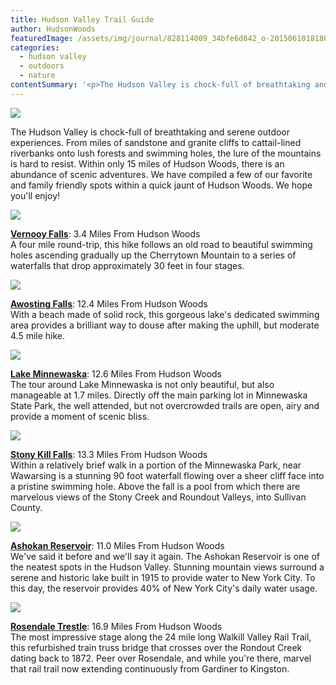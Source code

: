 ```yaml
---
title: Hudson Valley Trail Guide
author: HudsonWoods
featuredImage: /assets/img/journal/828114009_34bfe6d842_o-20150610181804.jpg
categories:
  - hudson valley
  - outdoors
  - nature
contentSummary: '<p>The Hudson Valley is chock-full of breathtaking and serene outdoor experiences. From miles of sandstone and granite cliffs to cattail-lined riverbanks onto lush forests and swimming holes, the lure of the mountains is hard to resist. Within only 15 miles of Hudson Woods, there is an abundance of scenic adventures. We have compiled a few of our favorite and family friendly spots within a quick jaunt of Hudson Woods. </p>'
---
```

<p><img src="/assets/img/journal/resized/828114009_34bfe6d842_o.jpg"></p><p>The Hudson Valley is chock-full of breathtaking and serene outdoor experiences. From miles of sandstone and granite cliffs to cattail-lined riverbanks onto lush forests and swimming holes, the lure of the mountains is hard to resist. Within only 15 miles of Hudson Woods, there is an abundance of scenic adventures. We have compiled a few of our favorite and family friendly spots within a quick jaunt of Hudson Woods. We hope you'll enjoy!</p><p><img src="/assets/img/journal/resized/Vernooy Falls.jpg"></p><p><a href="http://www.visitvortex.com/storefront/Vernooy_Kill" target="_blank"><strong>Vernooy Falls</strong></a>: 3.4 Miles From Hudson Woods<br>A four mile round-trip, this hike follows an old road to beautiful swimming holes ascending gradually up the Cherrytown Mountain to a series of waterfalls that drop approximately 30 feet in four stages.<span></span></p><p><img src="/assets/img/journal/resized/1-20150609152126.png"></p><p><a href="http://www.catskillhiker.net/Trails/trails_gunks.shtml" target="_blank"><strong>Awosting Falls</strong></a>: 12.4 Miles From Hudson Woods<br>With a beach made of solid rock, this gorgeous lake's dedicated swimming area provides a brilliant way to douse after making the uphill, but moderate 4.5 mile hike.</p><p><img src="/assets/img/journal/resized/1-20150610111300.png"></p><p><a href="http://nysparks.com/parks/127/details.aspx" target="_blank"><strong>Lake Minnewaska</strong></a>: 12.6 Miles From Hudson Woods<br>The tour around Lake Minnewaska is not only beautiful, but also manageable at 1.7 miles. Directly off the main parking lot in Minnewaska State Park, the well attended, but not overcrowded trails are open, airy and provide a moment of scenic bliss.</p><p><img src="/assets/img/journal/resized/1-20150610111819.png"></p><p><a href="http://en.wikipedia.org/wiki/Stony_Kill_Falls" target="_blank"><strong>Stony Kill Falls</strong></a>: 13.3 Miles From Hudson Woods<br>Within a relatively brief walk in a portion of the Minnewaska Park, near Wawarsing is a stunning 90 foot waterfall flowing over a sheer cliff face into a pristine swimming hole. Above the fall is a pool from which there are marvelous views of the Stony Creek and Roundout Valleys, into Sullivan County.</p><p><img src="/assets/img/journal/resized/1-20150610112012.png"></p><p><a href="http://www.nyc.gov/html/dep/html/watershed_protection/ashokan.shtml" target="_blank"><strong>Ashokan Reservoir</strong></a>: 11.0 Miles From Hudson Woods<br>We've said it before and we'll say it again. The Ashokan Reservoir is one of the neatest spots in the Hudson Valley. Stunning mountain views surround a serene and historic lake built in 1915 to provide water to New York City. To this day, the reservoir provides 40% of New York City's daily water usage.</p><p><img src="/assets/img/journal/resized/10208452875_28a7d82d9b_b-20150610112238.jpg"></p><p><a href="http://www.wvrta.org/" target="_blank"><strong>Rosendale Trestle</strong></a>: 16.9 Miles From Hudson Woods<br>The most impressive stage along the 24 mile long Walkill Valley Rail Trail, this refurbished train truss bridge that crosses over the Rondout Creek dating back to 1872. Peer over Rosendale, and while you're there, marvel that rail trail now extending continuously from Gardiner to Kingston.</p>